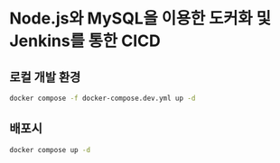 # Node.js와 MySQL을 이용한 도커화 및 Jenkins를 통한 CICD

## 로컬 개발 환경

```zsh
docker compose -f docker-compose.dev.yml up -d
```

## 배포시

```zsh
docker compose up -d
```
